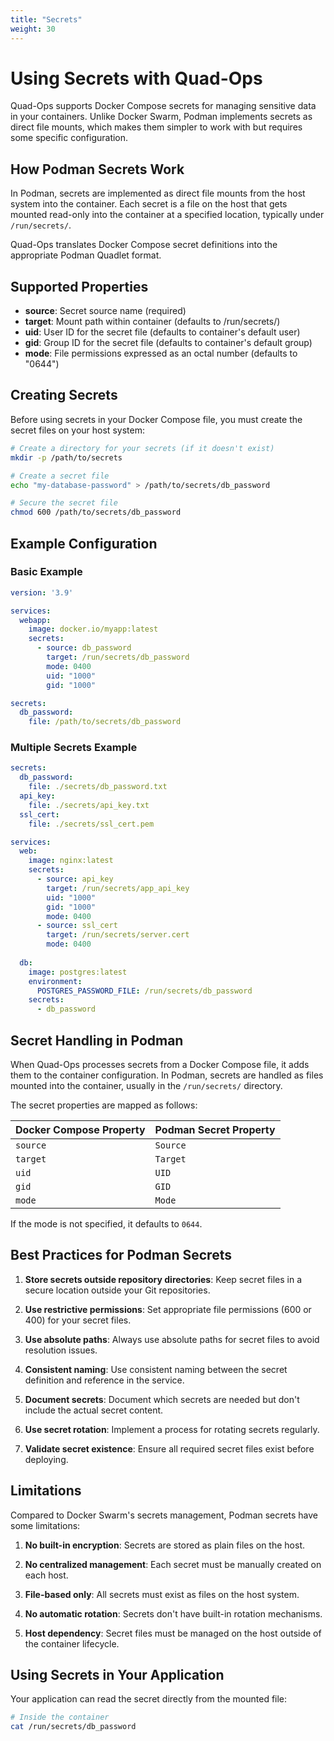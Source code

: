```yaml
---
title: "Secrets"
weight: 30
---
```


# Using Secrets with Quad-Ops

Quad-Ops supports Docker Compose secrets for managing sensitive data in your containers. Unlike Docker Swarm, Podman implements secrets as direct file mounts, which makes them simpler to work with but requires some specific configuration.

## How Podman Secrets Work

In Podman, secrets are implemented as direct file mounts from the host system into the container. Each secret is a file on the host that gets mounted read-only into the container at a specified location, typically under `/run/secrets/`.

Quad-Ops translates Docker Compose secret definitions into the appropriate Podman Quadlet format.

## Supported Properties

- **source**: Secret source name (required)
- **target**: Mount path within container (defaults to /run/secrets/<source>)
- **uid**: User ID for the secret file (defaults to container's default user)
- **gid**: Group ID for the secret file (defaults to container's default group)
- **mode**: File permissions expressed as an octal number (defaults to "0644")

## Creating Secrets

Before using secrets in your Docker Compose file, you must create the secret files on your host system:

```bash
# Create a directory for your secrets (if it doesn't exist)
mkdir -p /path/to/secrets

# Create a secret file
echo "my-database-password" > /path/to/secrets/db_password

# Secure the secret file
chmod 600 /path/to/secrets/db_password
```

## Example Configuration

### Basic Example

```yaml
version: '3.9'

services:
  webapp:
    image: docker.io/myapp:latest
    secrets:
      - source: db_password
        target: /run/secrets/db_password
        mode: 0400
        uid: "1000"
        gid: "1000"

secrets:
  db_password:
    file: /path/to/secrets/db_password
```

### Multiple Secrets Example

```yaml
secrets:
  db_password:
    file: ./secrets/db_password.txt
  api_key:
    file: ./secrets/api_key.txt
  ssl_cert:
    file: ./secrets/ssl_cert.pem

services:
  web:
    image: nginx:latest
    secrets:
      - source: api_key
        target: /run/secrets/app_api_key
        uid: "1000"
        gid: "1000"
        mode: 0400
      - source: ssl_cert
        target: /run/secrets/server.cert
        mode: 0400
  
  db:
    image: postgres:latest
    environment:
      POSTGRES_PASSWORD_FILE: /run/secrets/db_password
    secrets:
      - db_password
```

## Secret Handling in Podman

When Quad-Ops processes secrets from a Docker Compose file, it adds them to the container configuration. In Podman, secrets are handled as files mounted into the container, usually in the `/run/secrets/` directory.

The secret properties are mapped as follows:

| Docker Compose Property | Podman Secret Property |
|-------------------------|------------------------|
| `source` | `Source` |
| `target` | `Target` |
| `uid` | `UID` |
| `gid` | `GID` |
| `mode` | `Mode` |

If the mode is not specified, it defaults to `0644`.

## Best Practices for Podman Secrets

1. **Store secrets outside repository directories**: Keep secret files in a secure location outside your Git repositories.

2. **Use restrictive permissions**: Set appropriate file permissions (600 or 400) for your secret files.

3. **Use absolute paths**: Always use absolute paths for secret files to avoid resolution issues.

4. **Consistent naming**: Use consistent naming between the secret definition and reference in the service.

5. **Document secrets**: Document which secrets are needed but don't include the actual secret content.

6. **Use secret rotation**: Implement a process for rotating secrets regularly.

7. **Validate secret existence**: Ensure all required secret files exist before deploying.

## Limitations

Compared to Docker Swarm's secrets management, Podman secrets have some limitations:

1. **No built-in encryption**: Secrets are stored as plain files on the host.

2. **No centralized management**: Each secret must be manually created on each host.

3. **File-based only**: All secrets must exist as files on the host system.

4. **No automatic rotation**: Secrets don't have built-in rotation mechanisms.

5. **Host dependency**: Secret files must be managed on the host outside of the container lifecycle.

## Using Secrets in Your Application

Your application can read the secret directly from the mounted file:

```bash
# Inside the container
cat /run/secrets/db_password
```